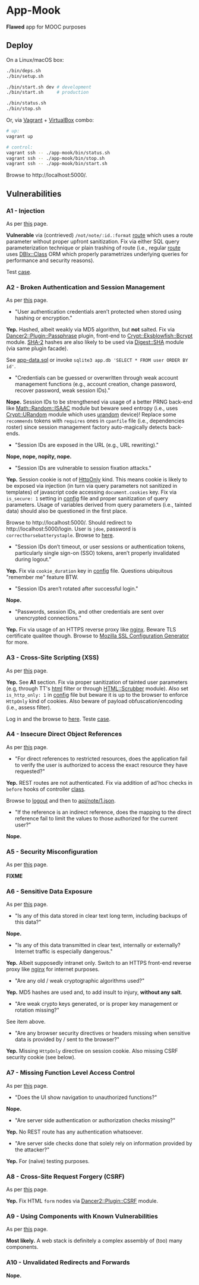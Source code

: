 # App-Mook

**Flawed** app for MOOC purposes

## Deploy

On a Linux/macOS box:

```bash
./bin/deps.sh
./bin/setup.sh

./bin/start.sh dev # development
./bin/start.sh     # production

./bin/status.sh
./bin/stop.sh
```

Or, via [Vagrant](https://www.vagrantup.com/) + [VirtualBox](https://www.virtualbox.org/) combo:

```bash
# up:
vagrant up

# control:
vagrant ssh -- ./app-mook/bin/status.sh
vagrant ssh -- ./app-mook/bin/stop.sh
vagrant ssh -- ./app-mook/bin/start.sh
```

Browse to http://localhost:5000/.

## Vulnerabilities

### A1 - Injection

As per [this](https://www.owasp.org/index.php/Top_10_2013-A1-Injection) page.

**Vulnerable** via (contrieved) `/not/note/:id.:format` [route](lib/App/Mook/NOT/Note.pm) which uses a route parameter without proper upfront sanitization. Fix via either SQL query parameterization technique or plain trashing of route (i.e., regular [route](lib/App/Mook/API/Note.pm) uses [DBIx::Class](https://metacpan.org/pod/DBIx::Class) ORM which properly parametrizes underlying queries for performance and security reasons).

Test [case](t/004_not_note_routes.t).

### A2 - Broken Authentication and Session Management

As per [this](https://www.owasp.org/index.php/Top_10_2013-A2-Broken_Authentication_and_Session_Management) page.

- "User authentication credentials aren’t protected when stored using hashing or encryption."

**Yep.** Hashed, albeit weakly via MD5 algorithm, but **not** salted. Fix via [Dancer2::Plugin::Passphrase](https://metacpan.org/pod/Dancer2::Plugin::Passphrase) plugin, front-end to [Crypt::Eksblowfish::Bcrypt](https://metacpan.org/pod/Crypt::Eksblowfish::Bcrypt) module. [SHA-2](https://en.wikipedia.org/wiki/Sha-2) hashes are also likely to be used via [Digest::SHA](https://metacpan.org/pod/Digest::SHA) module (via same plugin facade).

See [app-data.sql](app-data.sql) or invoke `sqlite3 app.db 'SELECT * FROM user ORDER BY id'`.

- "Credentials can be guessed or overwritten through weak account management functions (e.g., account creation, change password, recover password, weak session IDs)."

**Nope.** Session IDs to be strengthened via usage of a better PRNG back-end like [Math::Random::ISAAC](https://metacpan.org/pod/Math::Random::ISAAC) module but beware seed entropy (i.e., uses [Crypt::URandom](https://metacpan.org/pod/Crypt::URandom) module which uses [urandom](https://linux.die.net/man/4/urandom) device)! Replace some `recommends` tokens with `requires` ones in `cpanfile` file (i.e., dependencies roster) since session management factory auto-magically detects back-ends.

- "Session IDs are exposed in the URL (e.g., URL rewriting)."

**Nope, nope, nopity, nope.**

- "Session IDs are vulnerable to session fixation attacks."

**Yep.** Session cookie is not of [HttpOnly](https://www.owasp.org/index.php/HttpOnly) kind. This means cookie is likely to be exposed via injection (in turn via query parameters not sanitized in templates) of javascript code accessing `document.cookies` key. Fix via `is_secure: 1` setting in [config](config.yml) file and proper sanitization of query parameters. Usage of variables derived from query parameters (i.e., tainted data) should also be questioned in the first place.

Browse to http://localhost:5000/. Should redirect to http://localhost:5000/login. User is `jdoe`, password is `correcthorsebatterystaple`. Browse to [here](http://localhost:5000/?title=%22%3E%3Cscript%3Ealert(document.cookies)%3C/script%3E).

- "Session IDs don’t timeout, or user sessions or authentication tokens, particularly single sign-on (SSO) tokens, aren’t properly invalidated during logout."

**Yep.** Fix via `cookie_duration` key in [config](config.yml) file. Questions ubiquitous "remember me" feature BTW.

- "Session IDs aren’t rotated after successful login."

**Nope.**

- "Passwords, session IDs, and other credentials are sent over unencrypted connections."

**Yep.** Fix via usage of an HTTPS reverse proxy like [nginx](http://nginx.org/). Beware TLS certificate qualitee though. Browse to [Mozilla SSL Configuration Generator](https://mozilla.github.io/server-side-tls/ssl-config-generator/) for more.

### A3 - Cross-Site Scripting (XSS)

As per [this](https://www.owasp.org/index.php/Top_10_2013-A3-Cross-Site_Scripting_(XSS)) page.

**Yep.** See **A1** section. Fix via proper sanitization of tainted user parameters (e.g, through TT's [html](http://template-toolkit.org/docs/manual/Filters.html#section_html) filter or through [HTML::Scrubber](https://metacpan.org/pod/HTML::Scrubber) module). Also set `is_http_only: 1` in [config](config.yml) file but beware it is up to the browser to enforce `HttpOnly` kind of cookies. Also beware of payload obfuscation/encoding (i.e., assess filter).

Log in and the browse to [here](http://localhost:5000/?title="><script>alert("Pwned!")</script>). Teste [case](t/006_xss.t).

### A4 - Insecure Direct Object References

As per [this](https://www.owasp.org/index.php/Top_10_2013-A4-Insecure_Direct_Object_References) page.

- "For direct references to restricted resources, does the application fail to verify the user is authorized to access the exact resource they have requested?"

**Yep.** REST routes are not authenticated. Fix via addition of ad'hoc checks in `before` hooks of controller [class](lib/App/Sec/API/Note.pm).

Browse to [logout](http://localhost:5000/logout) and then to [api/note/1.json](http://localhost:5000/api/note/1.json).

- "If the reference is an indirect reference, does the mapping to the direct reference fail to limit the values to those authorized for the current user?"

**Nope.**

### A5 - Security Misconfiguration

As per [this](https://www.owasp.org/index.php/Top_10_2013-A5-Security_Misconfiguration) page.

**FIXME**

### A6 - Sensitive Data Exposure

As per [this](https://www.owasp.org/index.php/Top_10_2013-A6-Sensitive_Data_Exposure) page.

- "Is any of this data stored in clear text long term, including backups of this data?"

**Nope.**

- "Is any of this data transmitted in clear text, internally or externally? Internet traffic is especially dangerous."

**Yep.** Albeit supposedly intranet only. Switch to an HTTPS front-end reverse proxy like [nginx](http://nginx.org/) for internet purposes.

- "Are any old / weak cryptographic algorithms used?"

**Yep.** MD5 hashes are used and, to add insult to injury, **without any salt**.

- "Are weak crypto keys generated, or is proper key management or rotation missing?"

See item above.

- "Are any browser security directives or headers missing when sensitive data is provided by / sent to the browser?"

**Yep.** Missing `HttpOnly` directive on session cookie. Also missing CSRF security cookie (see below).

### A7 - Missing Function Level Access Control

As per [this](https://www.owasp.org/index.php/Top_10_2013-A7-Missing_Function_Level_Access_Control) page.

- "Does the UI show navigation to unauthorized functions?"

**Nope.**

- "Are server side authentication or authorization checks missing?"

**Yep.** No REST route has any authentication whatsoever.

- "Are server side checks done that solely rely on information provided by the attacker?"

**Yep.** For (naïve) testing purposes.

### A8 - Cross-Site Request Forgery (CSRF)

As per [this](https://www.owasp.org/index.php/Top_10_2013-A8-Cross-Site_Request_Forgery_(CSRF)) page.

**Yep.** Fix HTML `form` nodes via [Dancer2::Plugin::CSRF](https://metacpan.org/pod/Dancer2::Plugin::CSRF) module.

### A9 - Using Components with Known Vulnerabilities

As per [this](https://www.owasp.org/index.php/Top_10_2013-A9-Using_Components_with_Known_Vulnerabilities) page.

**Most likely.** A web stack is definitely a complex assembly of (too) many components.

### A10 - Unvalidated Redirects and Forwards

**Nope.**
